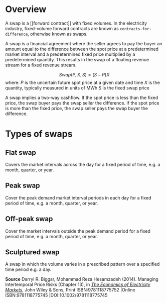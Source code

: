 # Overview
A swap is a [[forward contract]] with fixed volumes. In the electricity industry, fixed-volume forward contracts are known as `contracts-for-difference`, otherwise known as swaps.

A swap is a financial agreement where the seller agrees to pay the buyer an amount equal to the difference between the spot price at a predetermined market interval and a predetermined fixed price multiplied by a predetermined quantity. This results in the swap of a floating revenue stream for a fixed revenue stream.

$$ Swap(P,X,S)=(S-P)X $$
where:
$P$ is the uncertain future spot price at a given date and time
$X$ is the quantity, typically measured in units of MWh
$S$ is the fixed swap price

A swap implies a two-way cashflow. If the spot price is less than the fixed price, the swap buyer pays the swap seller the difference. If the spot price is more than the fixed price, the swap seller pays the swap buyer the difference.

# Types of swaps
## Flat swap
Covers the market intervals across the day for a fixed period of time, e.g. a month, quarter, or year.

## Peak swap
Cover the peak demand market interval periods in each day for a fixed period of time, e.g. a month, quarter, or year.

## Off-peak swap
Cover the market intervals outside the peak demand period for a fixed period of time, e.g. a month, quarter, or year.

## Sculptured swap
A swap in which the volume varies in a prescribed pattern over a specified time period e.g. a day. 

**Source**
Darryl R. Biggar, Mohammad Reza Hesamzadeh (2014). Managing Intertemporal Price Risks (Chapter 13), in [*The Economics of Electricity Markets*](https://onlinelibrary.wiley.com/doi/book/10.1002/9781118775745), John Wiley & Sons, Print ISBN:9781118775752 |Online ISBN:9781118775745 |DOI:10.1002/9781118775745